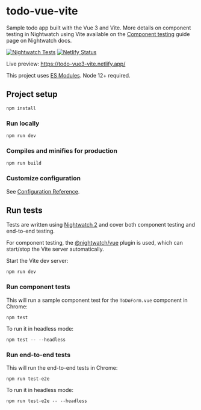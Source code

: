 # todo-vue-vite
Sample todo app built with the Vue 3 and Vite. More details on component testing in Nightwatch using Vite available on the [Component testing](https://nightwatchjs.org/guide/component-testing/introduction.html) guide page on Nightwatch docs.

[![Nightwatch Tests](https://github.com/nightwatchjs-community/todo-vue/actions/workflows/node.js.yml/badge.svg?branch=main)](https://github.com/nightwatchjs-community/todo-vue/actions/workflows/node.js.yml)
[![Netlify Status](https://api.netlify.com/api/v1/badges/1aa38269-6c09-44a5-86c9-8c1527efd2d0/deploy-status)](https://app.netlify.com/sites/todo-vue3-vite/deploys)

Live preview: https://todo-vue3-vite.netlify.app/

This project uses [ES Modules](https://nodejs.org/api/esm.html). Node 12+ required.

## Project setup
```
npm install
```

### Run locally
```
npm run dev
```

### Compiles and minifies for production
```
npm run build
```

### Customize configuration
See [Configuration Reference](https://vitejs.dev/config/).

## Run tests
Tests are written using [Nightwatch 2](https://nightwatchjs.org/) and cover both component testing and end-to-end testing. 

For component testing, the [@nightwatch/vue](https://github.com/nightwatchjs/nightwatch-plugin-vue) plugin is used, which can start/stop the Vite server automatically. 

Start the Vite dev server:
```
npm run dev
```

### Run component tests
This will run a sample component test for the `ToDoForm.vue` component in Chrome:

```
npm test
```

To run it in headless mode:
```
npm test -- --headless
```

### Run end-to-end tests
This will run the end-to-end tests in Chrome:

```
npm run test-e2e
```

To run it in headless mode:
```
npm run test-e2e -- --headless
```
